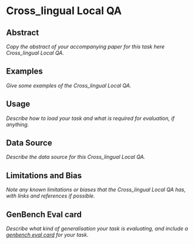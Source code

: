 # Cross_lingual Local QA

## Abstract
*Copy the abstract of your accompanying paper for this task here Cross_lingual Local QA.*

## Examples
*Give some examples of the Cross_lingual Local QA.*

## Usage
*Describe how to load your task and what is required for evaluation, if anything.*

## Data Source
*Describe the data source for this Cross_lingual Local QA.*

## Limitations and Bias
*Note any known limitations or biases that the Cross_lingual Local QA has, with links and references if possible.*

## GenBench Eval card
*Describe what kind of generalisation your task is evaluating, and include a [genbench eval card](https://genbench.org/eval_cards/) for your task*.
